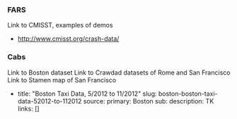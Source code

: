 

### FARS

Link to CMISST, examples of demos
- http://www.cmisst.org/crash-data/


### Cabs

Link to Boston dataset
Link to Crawdad datasets of Rome and San Francisco
Link to Stamen map of San Francisco

- title: "Boston Taxi Data, 5/2012 to 11/2012"
  slug: boston-boston-taxi-data-52012-to-112012
  source:
    primary: Boston
    sub:
  description: TK
  links: []


